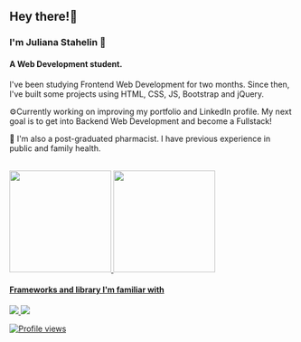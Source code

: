 ## Hey there!👋

### I'm Juliana Stahelin 🙂
#### A Web Development student.

I've been studying Frontend Web Development for two months. Since then, I've built some projects using  HTML, CSS, JS, Bootstrap and jQuery.

⚙️Currently working on improving my portfolio and LinkedIn profile. My next goal is to get into Backend Web Development and become a Fullstack!

💊 I'm also a post-graduated pharmacist. I have previous experience in public and family health.

<br>
<div style="display:flex">
   <a href="https://github.com/julianastahelin">
   <img height="180em" src="https://github-readme-stats-git-masterrstaa-rickstaa.vercel.app/api?username=julianastahelin&theme=dracula">
   <img height="180em" src="https://github-readme-stats.vercel.app/api/top-langs/?username=julianastahelin&theme=dracula">
</div>

#### Frameworks and library I'm familiar with
<p><img src="https://img.shields.io/badge/Bootstrap-563D7C?style=for-the-badge&logo=bootstrap&logoColor=white"> <img src="https://img.shields.io/badge/jQuery-0769AD?style=for-the-badge&logo=jquery&logoColor=white"></p>

![Profile views](https://visitor-badge.glitch.me/badge?page_id=julianastahelin&left_color=grey&right_color=palevioletred) 
